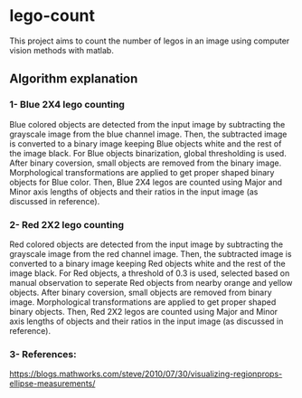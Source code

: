 # lego-count

This project aims to count the number of legos in an image using computer vision methods with matlab.

## Algorithm explanation

### 1- Blue 2X4 lego counting

Blue colored objects are detected from the input image by subtracting the grayscale image from the blue channel image. 
Then, the subtracted image is converted to a binary image keeping Blue objects white and the rest of the image black. 
For Blue objects binarization, global thresholding is used. After binary coversion, small objects are removed from the binary image. 
Morphological transformations are applied to get proper shaped binary objects for Blue color.
Then, Blue 2X4 legos are counted using Major and Minor axis lengths of objects and their ratios in the input image (as discussed in reference).
 
### 2- Red 2X2 lego counting

Red colored objects are detected from the input image by subtracting the grayscale image from the red channel image. 
Then, the subtracted image is converted to a binary image keeping Red objects white and the rest of the image black. 
For Red objects, a threshold of 0.3 is used, selected based on manual observation to seperate Red objects from nearby orange and yellow objects.
After binary coversion, small objects are removed from binary image. Morphological transformations are applied to get proper shaped binary objects.
Then, Red 2X2 legos are counted using Major and Minor axis lengths of objects and their ratios in the input image (as discussed in reference).

### 3- References:
https://blogs.mathworks.com/steve/2010/07/30/visualizing-regionprops-ellipse-measurements/     
